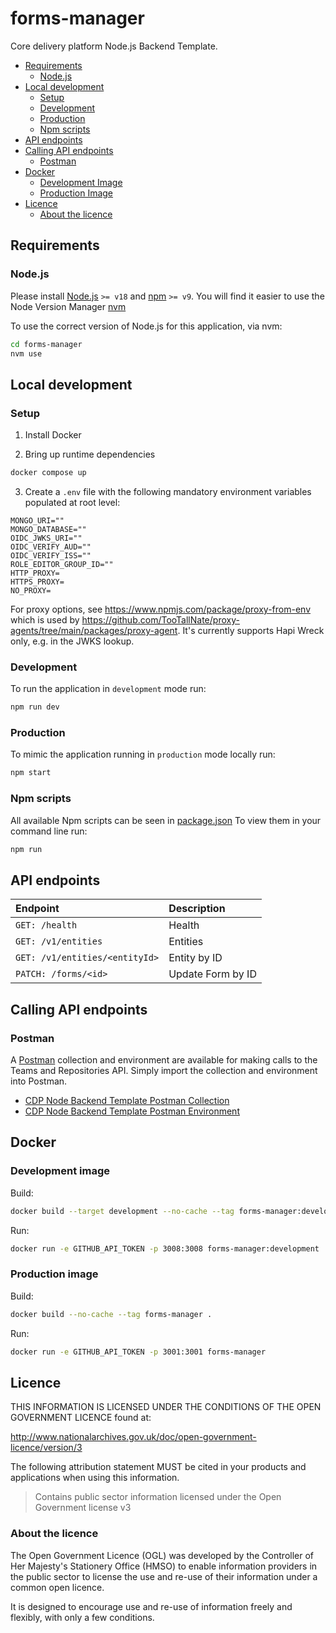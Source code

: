 # forms-manager

Core delivery platform Node.js Backend Template.

- [Requirements](#requirements)
  - [Node.js](#nodejs)
- [Local development](#local-development)
  - [Setup](#setup)
  - [Development](#development)
  - [Production](#production)
  - [Npm scripts](#npm-scripts)
- [API endpoints](#api-endpoints)
- [Calling API endpoints](#calling-api-endpoints)
  - [Postman](#postman)
- [Docker](#docker)
  - [Development Image](#development-image)
  - [Production Image](#production-image)
- [Licence](#licence)
  - [About the licence](#about-the-licence)

## Requirements

### Node.js

Please install [Node.js](http://nodejs.org/) `>= v18` and [npm](https://nodejs.org/) `>= v9`. You will find it
easier to use the Node Version Manager [nvm](https://github.com/creationix/nvm)

To use the correct version of Node.js for this application, via nvm:

```bash
cd forms-manager
nvm use
```

## Local development

### Setup

1. Install Docker

2. Bring up runtime dependencies

```bash
docker compose up
```

3. Create a `.env` file with the following mandatory environment variables populated at root level:

```text
MONGO_URI=""
MONGO_DATABASE=""
OIDC_JWKS_URI=""
OIDC_VERIFY_AUD=""
OIDC_VERIFY_ISS=""
ROLE_EDITOR_GROUP_ID=""
HTTP_PROXY=
HTTPS_PROXY=
NO_PROXY=
```

For proxy options, see https://www.npmjs.com/package/proxy-from-env which is used by https://github.com/TooTallNate/proxy-agents/tree/main/packages/proxy-agent. It's currently supports Hapi Wreck only, e.g. in the JWKS lookup.

### Development

To run the application in `development` mode run:

```bash
npm run dev
```

### Production

To mimic the application running in `production` mode locally run:

```bash
npm start
```

### Npm scripts

All available Npm scripts can be seen in [package.json](./package.json)
To view them in your command line run:

```bash
npm run
```

## API endpoints

| Endpoint                       | Description       |
| :----------------------------- | :---------------- |
| `GET: /health`                 | Health            |
| `GET: /v1/entities`            | Entities          |
| `GET: /v1/entities/<entityId>` | Entity by ID      |
| `PATCH: /forms/<id>`           | Update Form by ID |

## Calling API endpoints

### Postman

A [Postman](https://www.postman.com/) collection and environment are available for making calls to the Teams and
Repositories API. Simply import the collection and environment into Postman.

- [CDP Node Backend Template Postman Collection](postman/forms-manager.postman_collection.json)
- [CDP Node Backend Template Postman Environment](postman/forms-manager.postman_environment.json)

## Docker

### Development image

Build:

```bash
docker build --target development --no-cache --tag forms-manager:development .
```

Run:

```bash
docker run -e GITHUB_API_TOKEN -p 3008:3008 forms-manager:development
```

### Production image

Build:

```bash
docker build --no-cache --tag forms-manager .
```

Run:

```bash
docker run -e GITHUB_API_TOKEN -p 3001:3001 forms-manager
```

## Licence

THIS INFORMATION IS LICENSED UNDER THE CONDITIONS OF THE OPEN GOVERNMENT LICENCE found at:

<http://www.nationalarchives.gov.uk/doc/open-government-licence/version/3>

The following attribution statement MUST be cited in your products and applications when using this information.

> Contains public sector information licensed under the Open Government license v3

### About the licence

The Open Government Licence (OGL) was developed by the Controller of Her Majesty's Stationery Office (HMSO) to enable
information providers in the public sector to license the use and re-use of their information under a common open
licence.

It is designed to encourage use and re-use of information freely and flexibly, with only a few conditions.
